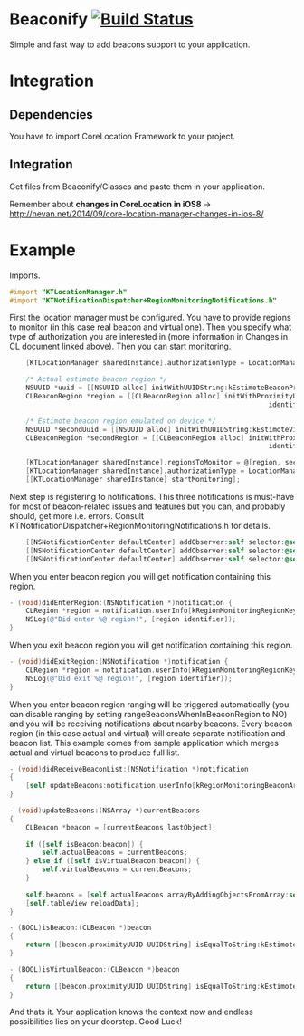 # Beaconify [![Build Status](https://travis-ci.org/ktustanowski/Beaconify.svg?branch=master)](https://travis-ci.org/ktustanowski/Beaconify)
Simple and fast way to add beacons support to your application. 

# Integration
## Dependencies
You have to import CoreLocation Framework to your project.
## Integration
Get files from Beaconify/Classes and paste them in your application.

Remember about **changes in CoreLocation in iOS8** -> 
http://nevan.net/2014/09/core-location-manager-changes-in-ios-8/ 


# Example
Imports.
```objective-c
#import "KTLocationManager.h"
#import "KTNotificationDispatcher+RegionMonitoringNotifications.h"
```
First the location manager must be configured. You have to provide regions to monitor (in this case real beacon and virtual one). Then you specify what type of authorization you are interested in (more information in Changes in CL document linked above). Then you can start monitoring.
```objective-c
    [KTLocationManager sharedInstance].authorizationType = LocationManagerAuthorizationTypeAlways;

    /* Actual estimote beacon region */
    NSUUID *uuid = [[NSUUID alloc] initWithUUIDString:kEstimoteBeaconProximityUUIDString];
    CLBeaconRegion *region = [[CLBeaconRegion alloc] initWithProximityUUID:uuid
                                                                identifier:@"EstimoteBeaconRegion"];

    /* Estimote beacon region emulated on device */
    NSUUID *secondUuid = [[NSUUID alloc] initWithUUIDString:kEstimoteVirtualBeaconProximityUUIDString];
    CLBeaconRegion *secondRegion = [[CLBeaconRegion alloc] initWithProximityUUID:secondUuid
                                                                identifier:@"VirtualEstimoteBeaconRegion"];

    [KTLocationManager sharedInstance].regionsToMonitor = @[region, secondRegion];
    [KTLocationManager sharedInstance].authorizationType = LocationManagerAuthorizationTypeAlways;
    [[KTLocationManager sharedInstance] startMonitoring];
```
Next step is registering to notifications. This three notifications is must-have for most of beacon-related issues and features but you can, and probably should, get more i.e. errors. Consult KTNotificationDispatcher+RegionMonitoringNotifications.h for details.
```objective-c
    [[NSNotificationCenter defaultCenter] addObserver:self selector:@selector(didReceiveBeaconList:) name:kRegionMonitoringDidRangeBeaconsNotification object:nil];
    [[NSNotificationCenter defaultCenter] addObserver:self selector:@selector(didEnterRegion:) name:kRegionMonitoringDidEnterNotification object:nil];
    [[NSNotificationCenter defaultCenter] addObserver:self selector:@selector(didExitRegion:) name:kRegionMonitoringDidExitNotification object:nil];
```
When you enter beacon region you will get notification containing this region.
```objective-c
- (void)didEnterRegion:(NSNotification *)notification {
    CLRegion *region = notification.userInfo[kRegionMonitoringRegionKey];
    NSLog(@"Did enter %@ region!", [region identifier]);
}
```
When you exit beacon region you will get notification containing this region.
```objective-c
- (void)didExitRegion:(NSNotification *)notification {
    CLRegion *region = notification.userInfo[kRegionMonitoringRegionKey];
    NSLog(@"Did exit %@ region!", [region identifier]);
}
```
When you enter beacon region ranging will be triggered automatically (you can disable ranging by setting rangeBeaconsWhenInBeaconRegion to NO) and you will be receiving notifications about nearby beacons. Every beacon region (in this case actual and virtual) will create separate notification and beacon list. This example comes from sample application which merges actual and virtual beacons to produce full list.
```objective-c
- (void)didReceiveBeaconList:(NSNotification *)notification
{
    [self updateBeacons:notification.userInfo[kRegionMonitoringBeaconArrayKey]];
}

- (void)updateBeacons:(NSArray *)currentBeacons
{
    CLBeacon *beacon = [currentBeacons lastObject];
    
    if ([self isBeacon:beacon]) {
        self.actualBeacons = currentBeacons;
    } else if ([self isVirtualBeacon:beacon]) {
        self.virtualBeacons = currentBeacons;
    }
    
    self.beacons = [self.actualBeacons arrayByAddingObjectsFromArray:self.virtualBeacons];
    [self.tableView reloadData];
}

- (BOOL)isBeacon:(CLBeacon *)beacon
{
    return [[beacon.proximityUUID UUIDString] isEqualToString:kEstimoteBeaconProximityUUIDString];
}

- (BOOL)isVirtualBeacon:(CLBeacon *)beacon
{
    return [[beacon.proximityUUID UUIDString] isEqualToString:kEstimoteVirtualBeaconProximityUUIDString];
}

```
And thats it. Your application knows the context now and endless possibilities lies on your doorstep.
Good Luck!
